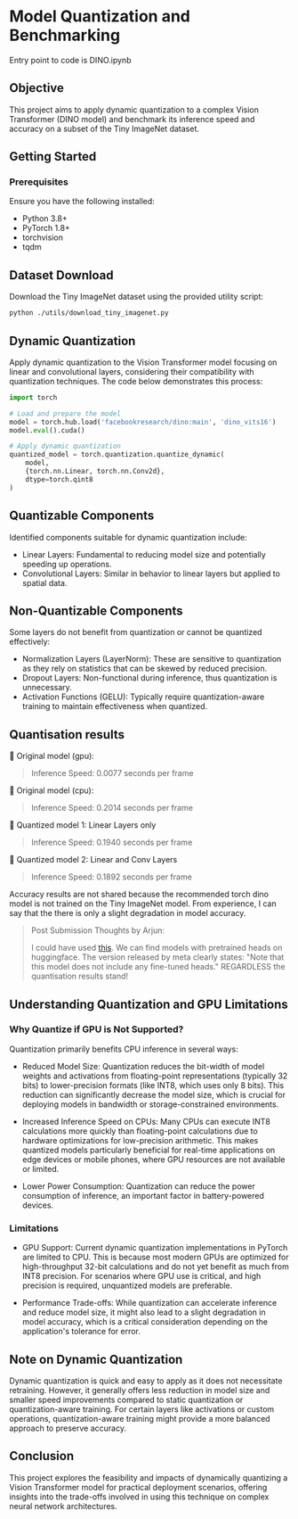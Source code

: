 # Model Quantization and Benchmarking

Entry point to code is DINO.ipynb

## Objective

This project aims to apply dynamic quantization to a complex Vision Transformer (DINO model) and benchmark its inference speed and accuracy on a subset of the Tiny ImageNet dataset.

## Getting Started

### Prerequisites

Ensure you have the following installed:

- Python 3.8+
- PyTorch 1.8+
- torchvision
- tqdm

## Dataset Download

Download the Tiny ImageNet dataset using the provided utility script:

```bash
python ./utils/download_tiny_imagenet.py
```

## Dynamic Quantization

Apply dynamic quantization to the Vision Transformer model focusing on linear and convolutional layers, considering their compatibility with quantization techniques. The code below demonstrates this process:

```python
import torch

# Load and prepare the model
model = torch.hub.load('facebookresearch/dino:main', 'dino_vits16')
model.eval().cuda()

# Apply dynamic quantization
quantized_model = torch.quantization.quantize_dynamic(
    model,
    {torch.nn.Linear, torch.nn.Conv2d},
    dtype=torch.qint8
)
```

## Quantizable Components

Identified components suitable for dynamic quantization include:

- Linear Layers: Fundamental to reducing model size and potentially speeding up operations.
- Convolutional Layers: Similar in behavior to linear layers but applied to spatial data.


## Non-Quantizable Components

Some layers do not benefit from quantization or cannot be quantized effectively:

- Normalization Layers (LayerNorm): These are sensitive to quantization as they rely on statistics that can be skewed by reduced precision.
- Dropout Layers: Non-functional during inference, thus quantization is unnecessary.
- Activation Functions (GELU): Typically require quantization-aware training to maintain effectiveness when quantized.

## Quantisation results

🍩 Original model (gpu):

> Inference Speed: 0.0077 seconds per frame

🍩 Original model (cpu):

> Inference Speed: 0.2014 seconds per frame

🚀 Quantized model 1: Linear Layers only

> Inference Speed: 0.1940 seconds per frame

🌟 Quantized model 2: Linear and Conv Layers

> Inference Speed: 0.1892 seconds per frame


Accuracy results are not shared because the recommended torch dino model is not trained on the Tiny ImageNet model. From experience, I can say that the there is only a slight degradation in model accuracy.

> Post Submission Thoughts by Arjun:
>
> I could have used [this](https://huggingface.co/facebook/dinov2-giant-imagenet1k-1-layer). We can find models with pretrained heads on huggingface. The version released by meta clearly states: "Note that this model does not include any fine-tuned heads."
> REGARDLESS the quantisation results stand!

## Understanding Quantization and GPU Limitations

### Why Quantize if GPU is Not Supported?

Quantization primarily benefits CPU inference in several ways:

- Reduced Model Size: Quantization reduces the bit-width of model weights and activations from floating-point representations (typically 32 bits) to lower-precision formats (like INT8, which uses only 8 bits). This reduction can significantly decrease the model size, which is crucial for deploying models in bandwidth or storage-constrained environments.

- Increased Inference Speed on CPUs: Many CPUs can execute INT8 calculations more quickly than floating-point calculations due to hardware optimizations for low-precision arithmetic. This makes quantized models particularly beneficial for real-time applications on edge devices or mobile phones, where GPU resources are not available or limited.

- Lower Power Consumption: Quantization can reduce the power consumption of inference, an important factor in battery-powered devices.

### Limitations

- GPU Support: Current dynamic quantization implementations in PyTorch are limited to CPU. This is because most modern GPUs are optimized for high-throughput 32-bit calculations and do not yet benefit as much from INT8 precision. For scenarios where GPU use is critical, and high precision is required, unquantized models are preferable.

- Performance Trade-offs: While quantization can accelerate inference and reduce model size, it might also lead to a slight degradation in model accuracy, which is a critical consideration depending on the application's tolerance for error.

## Note on Dynamic Quantization

Dynamic quantization is quick and easy to apply as it does not necessitate retraining. However, it generally offers less reduction in model size and smaller speed improvements compared to static quantization or quantization-aware training. For certain layers like activations or custom operations, quantization-aware training might provide a more balanced approach to preserve accuracy.

## Conclusion

This project explores the feasibility and impacts of dynamically quantizing a Vision Transformer model for practical deployment scenarios, offering insights into the trade-offs involved in using this technique on complex neural network architectures.
